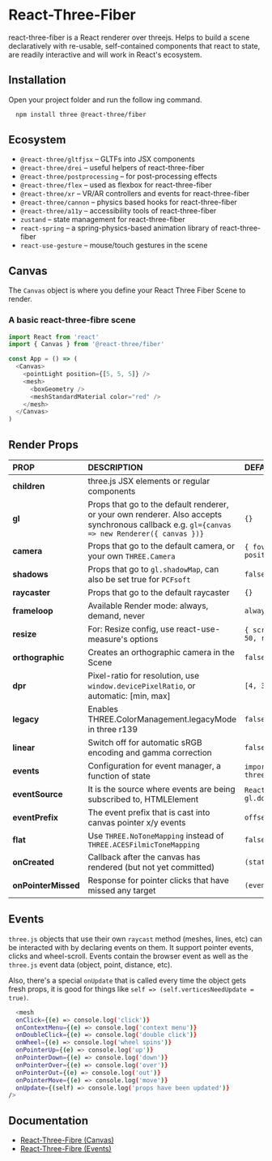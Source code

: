 
# React-Three-Fiber

react-three-fiber is a React renderer over threejs. Helps to build a scene declaratively with re-usable, self-contained components that react to state, are readily interactive and will work in React's ecosystem.




## Installation

Open your project folder and run the follow ing command.

```bash
  npm install three @react-three/fiber
```
    
## Ecosystem

- `@react-three/gltfjsx` – GLTFs into JSX components
- `@react-three/drei` – useful helpers of react-three-fiber
- `@react-three/postprocessing` – for post-processing effects
- `@react-three/flex` – used as flexbox for react-three-fiber
- `@react-three/xr` – VR/AR controllers and events for react-three-fiber
- `@react-three/cannon` – physics based hooks for react-three-fiber
- `@react-three/a11y` – accessibility tools of react-three-fiber
- `zustand` – state management for react-three-fiber
- `react-spring` – a spring-physics-based animation library of react-three-fiber
- `react-use-gesture` – mouse/touch gestures in the scene


## Canvas

The `Canvas` object is where you define your React Three Fiber Scene to render.

### A basic react-three-fibre scene
```javascript
import React from 'react'
import { Canvas } from '@react-three/fiber'

const App = () => (
  <Canvas>
    <pointLight position={[5, 5, 5]} />
    <mesh>
      <boxGeometry />
      <meshStandardMaterial color="red" />
    </mesh>
  </Canvas>
)
```


## Render Props


| PROP | DESCRIPTION     | DEFAULT                |
| :-------- | :------- | :------------------------- |
| **children** | three.js JSX elements or regular components | |
| **gl** | Props that go to the default renderer, or your own renderer. Also accepts synchronous callback e.g. `gl={canvas => new Renderer({ canvas })}` | `{}`
| **camera** | Props that go to the default camera, or your own `THREE.Camera` | `{ fov: 75, near: 0.1, far: 1000, position: [0, 0, 5] }`
| **shadows** | Props that go to `gl.shadowMap`, can also be set true for `PCFsoft` | `false`
| **raycaster** | Props that go to the default raycaster | `{}`
| **frameloop** | Available Render mode: always, demand, never | `always`
| **resize** | For: Resize config, use react-use-measure's options | `{ scroll: true, debounce: { scroll: 50, resize: 0 } }`
| **orthographic** | Creates an orthographic camera in the Scene | `false`
| **dpr** | Pixel-ratio for resolution, use` window.devicePixelRatio`, or automatic: [min, max] | `[4, 3]`
| **legacy** | Enables THREE.ColorManagement.legacyMode in three r139 | `false`
| **linear** | Switch off for automatic sRGB encoding and gamma correction | `false`
| **events** | Configuration for event manager, a function of state | `import { events } from "@react-three/fiber"`
| **eventSource** | It is the source where events are being subscribed to, HTMLElement | `React.MutableRefObject<HTMLElement>, gl.domElement.parentNode`
| **eventPrefix** | The event prefix that is cast into canvas pointer x/y events | `offset`
| **flat** | Use `THREE.NoToneMapping` instead of `THREE.ACESFilmicToneMapping` | `false`
| **onCreated** | Callback after the canvas has rendered (but not yet committed) | `(state) => {}`
| **onPointerMissed** | Response for pointer clicks that have missed any target | `(event) => {}`



## Events
`three.js` objects that use their own `raycast` method (meshes, lines, etc) can be interacted with by declaring events on them. It support pointer events, clicks and wheel-scroll. Events contain the browser event as well as the `three.js` event data (object, point, distance, etc).

Also, there's a special `onUpdate` that is called every time the object gets fresh props, it is good for things like `self => (self.verticesNeedUpdate = true)`.


```bash
  <mesh
  onClick={(e) => console.log('click')}
  onContextMenu={(e) => console.log('context menu')}
  onDoubleClick={(e) => console.log('double click')}
  onWheel={(e) => console.log('wheel spins')}
  onPointerUp={(e) => console.log('up')}
  onPointerDown={(e) => console.log('down')}
  onPointerOver={(e) => console.log('over')}
  onPointerOut={(e) => console.log('out')}
  onPointerMove={(e) => console.log('move')}
  onUpdate={(self) => console.log('props have been updated')}
/>
```


## Documentation

- [React-Three-Fibre (Canvas)](https://docs.pmnd.rs/react-three-fiber/api/canvas)
- [React-Three-Fibre (Events)](https://docs.pmnd.rs/react-three-fiber/api/events)
